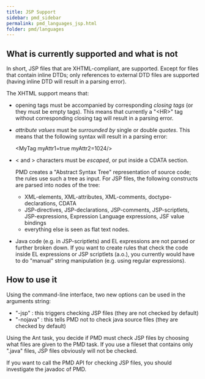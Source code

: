 ```yaml
---
title: JSP Support
sidebar: pmd_sidebar
permalink: pmd_languages_jsp.html
folder: pmd/languages
---
```


## What is currently supported and what is not

In short, JSP files that are XHTML-compliant, are supported.
Except for files that contain inline DTDs; only references to external
DTD files are supported (having inline DTD will result in a parsing
error).

The XHTML support means that:

*   opening tags must be accompanied by corresponding *closing tags*
    (or they must be empty tags). This means that currently a "&lt;HR&gt;"
    tag without corresponding closing tag will result in a parsing error.

*   *attribute values* must be *surrounded by* single or double *quotes*. This means that the following syntax
    will result in a parsing error:

    &lt;MyTag myAttr1=true myAttr2=1024/&gt;

*   &lt; and &gt; characters must be *escaped*, or put inside a CDATA section.

    PMD creates a "Abstract Syntax Tree" representation of source code; the rules use such a tree as input.
    For JSP files, the following constructs are parsed into nodes of the tree:

    *   XML-elements, XML-attributes, XML-comments, doctype-declarations, CDATA
    *   JSP-directives, JSP-declarations, JSP-comments, JSP-scriptlets, JSP-expressions,
        Expression Language expressions, JSF value bindings
    *   everything else is seen as flat text nodes.

*   Java code (e.g. in JSP-scriptlets) and EL expressions are not parsed or
    further broken down. If you want to create rules that check the code
    inside EL expressions or JSP scriptlets (a.o.), you currently would
    have to do "manual" string manipulation (e.g. using regular expressions).

## How to use it

Using the command-line interface, two new options can be used in the arguments string:

*   "-jsp" : this triggers checking JSP files (they are not checked by default)
*   "-nojava" : this tells PMD not to check java source files (they are checked by default)

Using the Ant task, you decide if PMD must check JSP files by choosing
what files are given to the PMD task. If you use a fileset that
contains only ".java" files, JSP files obviously will not be checked.

If you want to call the PMD API for checking JSP files, you should investigate the javadoc of PMD.
